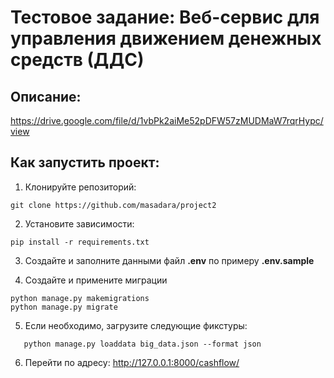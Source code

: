 # Тестовое задание: Веб-сервис для управления движением денежных средств (ДДС)

## Описание:

https://drive.google.com/file/d/1vbPk2aiMe52pDFW57zMUDMaW7rqrHypc/view

## Как запустить проект:

1. Клонируйте репозиторий:
```
git clone https://github.com/masadara/project2
```
2. Установите зависимости:
```
pip install -r requirements.txt
```
3. Создайте и заполните данными файл <b>.env</b> по примеру <b>.env.sample</b>

4. Создайте и примените миграции

```
python manage.py makemigrations
python manage.py migrate
```

5. Если необходимо, загрузите следующие фикстуры:

```
   python manage.py loaddata big_data.json --format json
```
6. Перейти по адресу: http://127.0.0.1:8000/cashflow/

